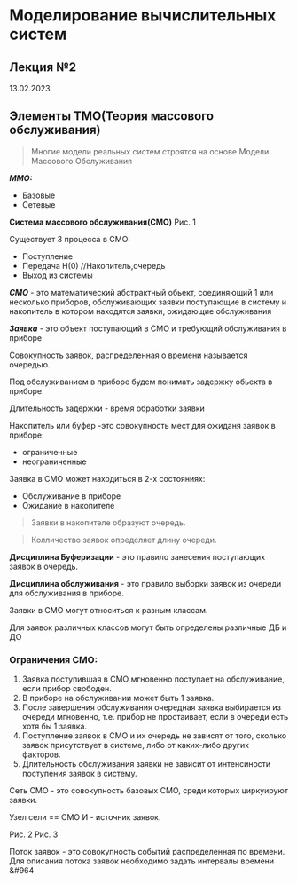 # Моделирование вычислительных систем
## Лекция №2
13.02.2023

## Элементы ТМО(Теория массового обслуживания)
>Многие модели реальных систем строятся на основе Модели Массового Обслуживания 

***ММО:***
- Базовые
- Сетевые

**Система массового обслуживания(СМО)**
Рис. 1

Существует 3 процесса в СМО:
- Поступление
- Передача Н(0) //Накопитель,очередь
- Выход из системы

***СМО*** - это математический абстрактный обьект, соединяющий 1 или несколько приборов, обслуживающих заявки поступающие в систему и накопитель в котором находятся заявки, ожидающие обслуживания

***Заявка*** - это объект поступающий в СМО и требующий обслуживания в приборе

Совокупность заявок, распределенная о времени называется очередью.

Под обслуживанием в приборе будем понимать задержку обьекта в приборе.

Длительность задержки - время обработки заявки

Накопитель или буфер -это совокупность мест для ожиданя заявок в приборе:

- ограниченные
- неограниченные

Заявка в СМО может находиться в 2-х состояниях:
- Обслуживание в приборе
- Ожидание в накопителе

> Заявки в накопителе образуют очередь.

>Колличество заявок определяет длину очереди.


**Дисциплина Буферизации** - это 
правило занесения поступающих заявок в очередь.

**Дисциплина обслуживания** - это правило выборки заявок из очереди для обслуживания в приборе.

Заявки в СМО могут относиться к разным классам.

Для заявок различных классов могут быть определены различные ДБ и ДО

### Ограничения СМО:

1. Заявка поступившая в СМО мгновенно поступает на обслуживание, если прибор свободен.
2. В приборе на обслуживании может быть 1 заявка. 
3. После завершения обслуживания очередная заявка выбирается из очереди мгновенно, т.е. прибор не простаивает, если в очереди есть хотя бы 1 заявка.
4. Поступление заявок в СМО и их очередь не зависят от того, сколько заявок присутствует в системе, либо от каких-либо других факторов.
5. Длительность обслуживания заявки не зависит от интенсиности поступения заявок в систему.

Сеть СМО - это совокупность базовых СМО, среди которых циркуируют заявки.

Узел сели == СМО
И - источник заявок.

Рис. 2
Рис. 3

Поток заявок - это совокупность событий распределенная по времени.
Для описания потока заявок необходимо задать интервалы времени 
&#964 